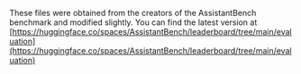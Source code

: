 These files were obtained from the creators of the AssistantBench benchmark and modified slightly. You can find the latest version at [https://huggingface.co/spaces/AssistantBench/leaderboard/tree/main/evaluation](https://huggingface.co/spaces/AssistantBench/leaderboard/tree/main/evaluation)
